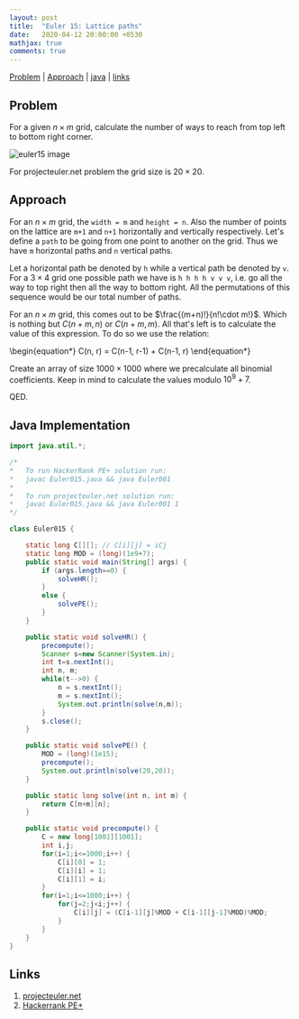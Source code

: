 ```yaml
---
layout: post
title:  "Euler 15: Lattice paths"
date:   2020-04-12 20:00:00 +0530
mathjax: true
comments: true
---
```


[Problem](#problem) | [Approach](#approach) | [java](#java-implementation) | [links](#links)

## Problem

For a given $n \times m$ grid, calculate the number of ways to reach from top left to bottom right corner.

![euler15 image](/artofmath/assets/images/euler15.png)

For projecteuler.net problem the grid size is $20 \times 20$.

## Approach

For an $n \times m$ grid, the `width = m` and `height = n`. Also the number of points on the lattice are `m+1` and `n+1` horizontally and vertically respectively. Let's define a `path` to be going from one point to another on the grid.  Thus we have `m` horizontal paths and `n` vertical paths.

Let a horizontal path be denoted by `h` while a vertical path be denoted by `v`. For a $3 \times 4$ grid one possible path we have is `h h h h v v v`, i.e. go all the way to top right then all the way to bottom right. All the permutations of this sequence would be our total number of paths.

For an $n \times m$ grid, this comes out to be $\frac{(m+n)!}{n!\cdot m!}$. Which is nothing but $C(n+m, n)$ or $C(n+m, m)$. All that's left is to calculate the value of this expression.
To do so we use the relation:

<div class="math">
\begin{equation*}
    C(n, r) = C(n-1, r-1) + C(n-1, r)
\end{equation*}
</div>

Create an array of size $1000 \times 1000$ where we precalculate all binomial coefficients. Keep in mind to calculate the values modulo $10^9 + 7$.

QED. 

## Java Implementation

```java
import java.util.*;

/*
*   To run HackerRank PE+ solution run:
*   javac Euler015.java && java Euler001
*
*   To run projecteuler.net solution run:
*   javac Euler015.java && java Euler001 1
*/

class Euler015 {

    static long C[][]; // C[i][j] = iCj
    static long MOD = (long)(1e9+7);
    public static void main(String[] args) {
        if (args.length==0) {
            solveHR();
        }
        else {
            solvePE();
        }
    }

    public static void solveHR() {
        precompute();
        Scanner s=new Scanner(System.in);
        int t=s.nextInt();
        int n, m;
        while(t-->0) {
            n = s.nextInt();
            m = s.nextInt();
            System.out.println(solve(n,m));
        }
        s.close();
    }

    public static void solvePE() {
        MOD = (long)(1e15);
        precompute();
        System.out.println(solve(20,20));
    }

    public static long solve(int n, int m) {
        return C[n+m][n];
    }

    public static void precompute() {
        C = new long[1001][1001];
        int i,j;
        for(i=1;i<=1000;i++) {
            C[i][0] = 1;
            C[i][i] = 1;
            C[i][1] = i;
        }
        for(i=1;i<=1000;i++) {
            for(j=2;j<i;j++) {
                C[i][j] = (C[i-1][j]%MOD + C[i-1][j-1]%MOD)%MOD;
            }
        }
    }
}
```

## Links
1. [projecteuler.net](https://projecteuler.net/problem=15)
2. [Hackerrank PE+](https://www.hackerrank.com/contests/projecteuler/challenges/euler015/problem)